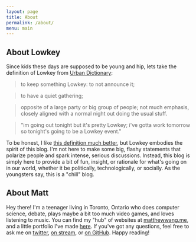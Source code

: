 ```yaml
---
layout: page
title: About
permalink: /about/
menu: main
---
```


## About Lowkey

Since kids these days are supposed to be young and hip, lets take the definition of Lowkey from [Urban Dictionary](http://www.urbandictionary.com/define.php?term=low+key&defid=1312270):

> to keep something Lowkey: to not announce it;

> to have a quiet gathering;

> opposite of a large party or big group of people; not much emphasis, closely aligned with a normal night out doing the usual stuff.

> "im going out tonight but it's pretty Lowkey; i've gotta work tomorrow so tonight's going to be a Lowkey event."

To be honest, I like [this definition much better](http://www.urbandictionary.com/define.php?term=low+key&defid=2721080), but Lowkey embodies the spirit of this blog. I'm not here to make some big, flashy statements that polarize people and spark intense, serious discussions. Instead, this blog is simply here to provide a bit of fun, insight, or rationale for what's going on in our world, whether it be politically, technologically, or socially. As the youngsters say, this is a "chill" blog.

## About Matt

Hey there! I'm a teenager living in Toronto, Ontario who does computer science, debate, plays maybe a bit too much video games, and loves listening to music. You can find my "hub" of websites at [matthewwang.me](http://matthewwang.me), and a little portfolio I've made [here](http://matthewwang.me/dmcs/portfolio-prototype). If you've got any questions, feel free to ask me on [twitter](http://twitter.com/malsf21), [on stream](http://twitch.tv/malsf21), or [on GitHub](http://github.com/malsf21). Happy reading!
